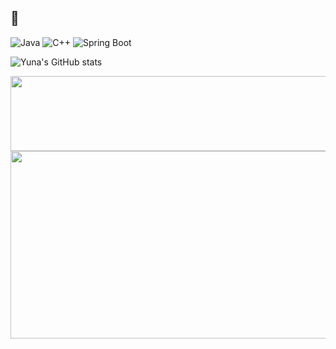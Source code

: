## 🐳

![Java](https://img.shields.io/badge/Java-007396?style=flat&logo=java&logoColor=white)
![C++](https://img.shields.io/badge/C++-00599C?style=flat&logo=c%2B%2B&logoColor=white)
![Spring Boot](https://img.shields.io/badge/SpringBoot-6DB33F?style=flat&logo=spring-boot&logoColor=white)

![Yuna's GitHub stats](https://github-readme-stats.vercel.app/api?username=yuna569&show_icons=true&theme=radical)

<a href="https://www.gitanimals.org/en_US?utm_medium=image&utm_source=yuna569&utm_content=line">
  <img
    src="https://render.gitanimals.org/lines/yuna569"
    width="600"
    height="120"
  />
</a>

<a href="https://www.gitanimals.org/en_US?utm_medium=image&utm_source=yuna569&utm_content=farm">
<img
  src="https://render.gitanimals.org/farms/yuna569"
  width="600"
  height="300"
/>
</a>

<!--
**yuna569/yuna569** is a ✨ _special_ ✨ repository because its `README.md` (this file) appears on your GitHub profile.

Here are some ideas to get you started:

- 🔭 I’m currently working on ...
- 🌱 I’m currently learning ...
- 👯 I’m looking to collaborate on ...
- 🤔 I’m looking for help with ...
- 💬 Ask me about ...
- 📫 How to reach me: ...
- 😄 Pronouns: ...
- ⚡ Fun fact: ...
-->
